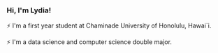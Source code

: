 ### Hi, I'm Lydia!

⚡ I'm a first year student at Chaminade University of Honolulu, Hawai`i.

⚡ I'm a data science and computer science double major. 
<!--
**lydiahefel/lydiahefel** is a ✨ _special_ ✨ repository because its `README.md` (this file) appears on your GitHub profile.

Here are some ideas to get you started:

- 🔭 I’m currently working on ...
- 🌱 I’m currently learning ...
- 👯 I’m looking to collaborate on ...
- 🤔 I’m looking for help with ...
- 💬 Ask me about ...
- 📫 How to reach me: ...
- 😄 Pronouns: ...
- ⚡ Fun fact: ...
-->
